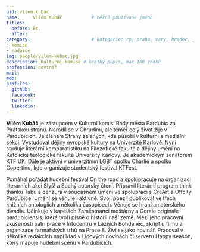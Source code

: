 ```yaml
---
uid: vilem.kubac
name:     Vilém Kubáč      		# běžně používané jméno
titles:
  before: Bc.
  after:
category:                 		# kategorie: rp, praha, vary, hradec, jmk, senat
- komise
- radnice
img: people/vilem-kubac.jpg
description: Kulturní komise # kratký popis, max 160 znaků
profession: novinář
mail:
mob:
profiles:
  github:
  facebook: 
  twitter: 
  linkedin: 
---
```


**Vilém Kubáč** je zástupcem v Kulturní komisi Rady města Pardubic za Pirátskou stranu. Narodil se v Chrudimi, ale téměř celý život žije v Pardubicích. Je členem Strany zelených, kde působí v kulturní a mediální sekci. Vystudoval dějiny evropské kultury na Univerzitě Karlově. Nyní studuje literární komparatistiku na Filozofické fakultě a dějiny umění na Katolické teologické fakultě Univerzity Karlovy. Je akademickým senátorem KTF UK. Dále je aktivní v univerzitním LGBT spolku Charlie a spolku Copertino, kde organizuje studentský festival KTFest.

Pomáhal pořádat hudební festival On the road a spolupracuje na organizaci literárních akcí Slyš! a Suchý autorský čtení. Připravil literární program think thanku Tabu a cenzura v současném umění ve spolupráci s CreArt a Offcity Pardubice. Umění se věnuje i aktivně. Svoji poezii publikoval ve třech knižních antologiích a několika časopisech. Věnuje se hraní amatérského divadla. Účinkuje v kapelách Zaměstnanci moštárny a Gorale originale pardubiciensis, která tvoří písně o historii naší země. Mezi jeho pracovní zkušenosti patří práce v Infocentru v Lázních Bohdaneč, skript u filmu a organizace farmářských trhů na Praze 8. Živí se jako novinář. Pracoval v několika redakcích například v Lidových novinách či serveru Happy season, který mapuje hudební scénu v Pardubicích.
